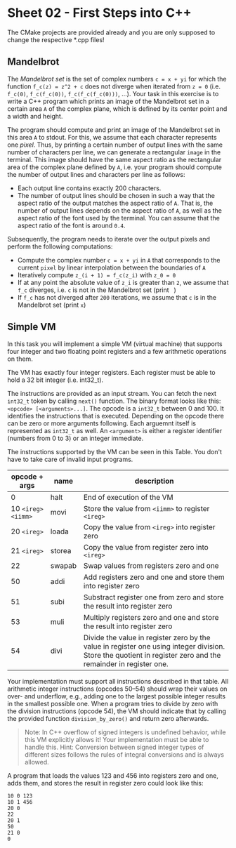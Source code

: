 # Sheet 02 - First Steps into C++

The CMake projects are provided already and you are only supposed to change the respective *.cpp files!

## Mandelbrot

The _Mandelbrot set_ is the set of complex numbers `c = x + yi` for which the function `f_c(z) = z^2 + c` does not diverge when iterated from `z = 0` (i.e. `f_c(0)`, `f_c(f_c(0))`, `f_c(f_c(f_c(0)))`, ...).
Your task in this exercise is to write a C++ program which prints an image of the Mandelbrot set in a certain area `A` of the complex plane, which is defined by its center point and a width and height.

The program should compute and print an image of the Mandelbrot set in this area `A` to stdout.
For this, we assume that each character represents one _pixel_.
Thus, by printing a certain number of output lines with the same number of characters per line, we can generate a rectangular `image` in the terminal.
This image should have the same aspect ratio as the rectangular area of the complex plane defined by `A`, i.e. your program should compute the number of output lines and characters per line as follows:
- Each output line contains exactly 200 characters.
- The number of output lines should be chosen in such a way that the aspect ratio of the output matches the aspect ratio of `A`.
That is, the number of output lines depends on the aspect ratio of `A`, as well as the aspect ratio of the font used by the terminal.
You can assume that the aspect ratio of the font is around `0.4`.

Subsequently, the program needs to iterate over the output pixels and perform the following computations:
- Compute the complex number `c = x + yi` in `A` that corresponds to the current `pixel` by linear interpolation between the boundaries of `A`
- Iteratively compute `z_(i + 1) = f_c(z_i)` with `z_0 = 0`
- If at any point the absolute value of `z_i` is greater than `2`, we assume that `f_c` diverges, i.e. `c` is not in the Mandelbrot set (print ` `)
- If `f_c` has not diverged after `200` iterations, we assume that `c` is in the Mandelbrot set (print `x`)

## Simple VM
In this task you will implement a simple VM (virtual machine) that supports four integer and two floating point registers and a few arithmetic operations on them.

The VM has exactly four integer registers. Each register must be able to hold a 32 bit integer (i.e. int32_t).

The instructions are provided as an input stream. You can fetch the next `int32_t` token by calling `next()` function.
The binary format looks like this: `<opcode> [<arguments>...]`. The opcode is a `int32_t` between 0 and 100.
It identifies the instructions that is executed. Depending on the opcode there can be zero or more arguments following.
Each arguemnt itself is represented as `int32_t` as well.
An `<argument>` is either a register identifier (numbers from 0 to 3) or an integer immediate.

The instructions supported by the VM can be seen in this Table.
You don't have to take care of invalid input programs.

opcode + args        | name   | description
---------------------|------- |-------------
0                    | halt   | End of execution of the VM
10 `<ireg>` `<iimm>` | movi   | Store the value from `<iimm>` to register `<ireg>`
20 `<ireg>`          | loada  | Copy the value from `<ireg>` into register zero
21 `<ireg>`          | storea | Copy the value from register zero into `<ireg>`
22                   | swapab | Swap values from registers zero and one
50                   | addi   | Add registers zero and one and store them into register zero
51                   | subi   | Substract register one from zero and store the result into register zero
53                   | muli   | Multiply registers zero and one and store the result into register zero
54                   | divi   | Divide the value in register zero by the value in register one using integer division. Store the quotient in register zero and the remainder in register one.


Your implementation must support all instructions described in that table.
All arithmetic integer instructions (opcodes 50–54) should wrap their values on over- and underflow, e.g., adding one to the largest possible integer results in the smallest possible one.
When a program tries to divide by zero with the division instructions (opcode 54), the VM should indicate that by calling the provided function `division_by_zero()` and return zero afterwards.

> Note: In C++ overflow of signed integers is undefined behavior, while this VM explicitly allows it! Your implementation must be able to handle this. Hint: Conversion between signed integer types of different sizes follows the rules of integral conversions and is always allowed.

A program that loads the values 123 and 456 into registers zero and one, adds them, and stores the result in register zero could look like this:
```
10 0 123
10 1 456
20 0
22
20 1
50
21 0
0
```